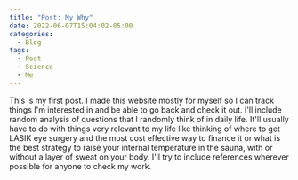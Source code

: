 ```yaml
---
title: "Post: My Why"
date: 2022-06-07T15:04:02-05:00
categories:
  - Blog
tags:
  - Post
  - Science
  - Me
---
```


This is my first post. I made this website mostly for myself so I can track things I'm interested in and be able to go back and check it out. I'll include random analysis of questions that I randomly think of in daily life. It'll usually have to do with things very relevant to my life like thinking of where to get LASIK eye surgery and the most cost effective way to finance it or what is the best strategy to raise your internal temperature in the sauna, with or without a layer of sweat on your body. I'll try to include references wherever possible for anyone to check my work.
